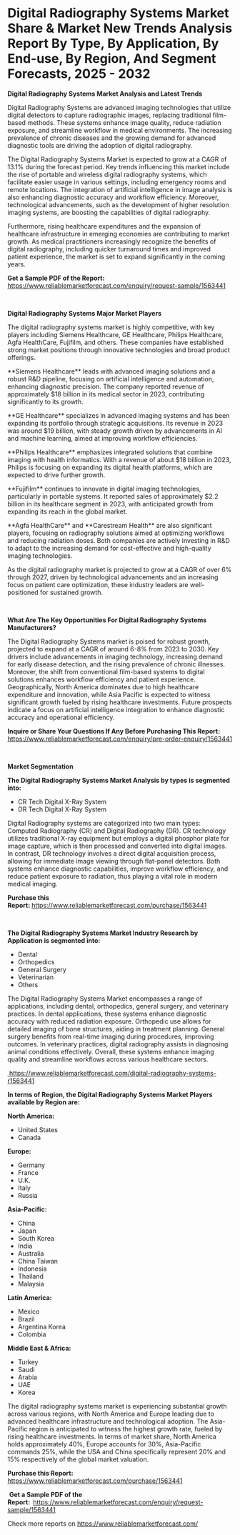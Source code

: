 <p><h1>Digital Radiography Systems Market Share & Market New Trends Analysis Report By Type, By Application, By End-use, By Region, And Segment Forecasts, 2025 - 2032</h1></p><p><strong>Digital Radiography Systems Market Analysis and Latest Trends</strong></p>
<p><p>Digital Radiography Systems are advanced imaging technologies that utilize digital detectors to capture radiographic images, replacing traditional film-based methods. These systems enhance image quality, reduce radiation exposure, and streamline workflow in medical environments. The increasing prevalence of chronic diseases and the growing demand for advanced diagnostic tools are driving the adoption of digital radiography.</p><p>The Digital Radiography Systems Market is expected to grow at a CAGR of 13.1% during the forecast period. Key trends influencing this market include the rise of portable and wireless digital radiography systems, which facilitate easier usage in various settings, including emergency rooms and remote locations. The integration of artificial intelligence in image analysis is also enhancing diagnostic accuracy and workflow efficiency. Moreover, technological advancements, such as the development of higher resolution imaging systems, are boosting the capabilities of digital radiography.</p><p>Furthermore, rising healthcare expenditures and the expansion of healthcare infrastructure in emerging economies are contributing to market growth. As medical practitioners increasingly recognize the benefits of digital radiography, including quicker turnaround times and improved patient experience, the market is set to expand significantly in the coming years.</p></p>
<p><strong>Get a Sample PDF of the Report:&nbsp;</strong> <a href="https://www.reliablemarketforecast.com/enquiry/request-sample/1563441?utm_campaign=3026&utm_medium=2&utm_source=Github&utm_content=ia&utm_term=04032025&utm_id=digital-radiography-systems">https://www.reliablemarketforecast.com/enquiry/request-sample/1563441</a></p>
<p>&nbsp;</p>
<p><strong>Digital Radiography Systems Major Market Players</strong></p>
<p><p>The digital radiography systems market is highly competitive, with key players including Siemens Healthcare, GE Healthcare, Philips Healthcare, Agfa HealthCare, Fujifilm, and others. These companies have established strong market positions through innovative technologies and broad product offerings.</p><p>**Siemens Healthcare** leads with advanced imaging solutions and a robust R&D pipeline, focusing on artificial intelligence and automation, enhancing diagnostic precision. The company reported revenue of approximately $18 billion in its medical sector in 2023, contributing significantly to its growth.</p><p>**GE Healthcare** specializes in advanced imaging systems and has been expanding its portfolio through strategic acquisitions. Its revenue in 2023 was around $19 billion, with steady growth driven by advancements in AI and machine learning, aimed at improving workflow efficiencies.</p><p>**Philips Healthcare** emphasizes integrated solutions that combine imaging with health informatics. With a revenue of about $18 billion in 2023, Philips is focusing on expanding its digital health platforms, which are expected to drive further growth.</p><p>**Fujifilm** continues to innovate in digital imaging technologies, particularly in portable systems. It reported sales of approximately $2.2 billion in its healthcare segment in 2023, with anticipated growth from expanding its reach in the global market.</p><p>**Agfa HealthCare** and **Carestream Health** are also significant players, focusing on radiography solutions aimed at optimizing workflows and reducing radiation doses. Both companies are actively investing in R&D to adapt to the increasing demand for cost-effective and high-quality imaging technologies.</p><p>As the digital radiography market is projected to grow at a CAGR of over 6% through 2027, driven by technological advancements and an increasing focus on patient care optimization, these industry leaders are well-positioned for sustained growth.</p></p>
<p>&nbsp;</p>
<p><strong>What Are The Key Opportunities For Digital Radiography Systems Manufacturers?</strong></p>
<p><p>The Digital Radiography Systems market is poised for robust growth, projected to expand at a CAGR of around 6-8% from 2023 to 2030. Key drivers include advancements in imaging technology, increasing demand for early disease detection, and the rising prevalence of chronic illnesses. Moreover, the shift from conventional film-based systems to digital solutions enhances workflow efficiency and patient experience. Geographically, North America dominates due to high healthcare expenditure and innovation, while Asia Pacific is expected to witness significant growth fueled by rising healthcare investments. Future prospects indicate a focus on artificial intelligence integration to enhance diagnostic accuracy and operational efficiency.</p></p>
<p><strong>Inquire or Share Your Questions If Any Before Purchasing This Report:</strong> <a href="https://www.reliablemarketforecast.com/enquiry/pre-order-enquiry/1563441?utm_campaign=3026&utm_medium=2&utm_source=Github&utm_content=ia&utm_term=04032025&utm_id=digital-radiography-systems">https://www.reliablemarketforecast.com/enquiry/pre-order-enquiry/1563441</a></p>
<p>&nbsp;</p>
<p><strong>Market Segmentation</strong></p>
<p><strong>The Digital Radiography Systems Market Analysis by types is segmented into:</strong></p>
<p><ul><li>CR Tech Digital X-Ray System</li><li>DR Tech Digital X-Ray System</li></ul></p>
<p><p>Digital Radiography systems are categorized into two main types: Computed Radiography (CR) and Digital Radiography (DR). CR technology utilizes traditional X-ray equipment but employs a digital phosphor plate for image capture, which is then processed and converted into digital images. In contrast, DR technology involves a direct digital acquisition process, allowing for immediate image viewing through flat-panel detectors. Both systems enhance diagnostic capabilities, improve workflow efficiency, and reduce patient exposure to radiation, thus playing a vital role in modern medical imaging.</p></p>
<p><strong>Purchase this Report:&nbsp;</strong><a href="https://www.reliablemarketforecast.com/purchase/1563441?utm_campaign=3026&utm_medium=2&utm_source=Github&utm_content=ia&utm_term=04032025&utm_id=digital-radiography-systems">https://www.reliablemarketforecast.com/purchase/1563441</a></p>
<p>&nbsp;</p>
<p><strong>The Digital Radiography Systems Market Industry Research by Application is segmented into:</strong></p>
<p><ul><li>Dental</li><li>Orthopedics</li><li>General Surgery</li><li>Veterinarian</li><li>Others</li></ul></p>
<p><p>The Digital Radiography Systems Market encompasses a range of applications, including dental, orthopedics, general surgery, and veterinary practices. In dental applications, these systems enhance diagnostic accuracy with reduced radiation exposure. Orthopedic use allows for detailed imaging of bone structures, aiding in treatment planning. General surgery benefits from real-time imaging during procedures, improving outcomes. In veterinary practices, digital radiography assists in diagnosing animal conditions effectively. Overall, these systems enhance imaging quality and streamline workflows across various healthcare sectors.</p></p>
<p><a href="https://www.reliablemarketforecast.com/digital-radiography-systems-r1563441?utm_campaign=3026&utm_medium=2&utm_source=Github&utm_content=ia&utm_term=04032025&utm_id=digital-radiography-systems">&nbsp;https://www.reliablemarketforecast.com/digital-radiography-systems-r1563441</a></p>
<p><strong>In terms of Region, the Digital Radiography Systems Market Players available by Region are:</strong></p>
<p>
    <p> <strong> North America: </strong>
        <ul>
            <li>United States</li>
            <li>Canada</li>
        </ul>
        </p> 
    <p> <strong> Europe: </strong>
        <ul>
            <li>Germany</li>
            <li>France</li>
            <li>U.K.</li>
            <li>Italy</li>
            <li>Russia</li>
        </ul>
        </p> 
    <p> <strong> Asia-Pacific: </strong>
        <ul>
            <li>China</li>
            <li>Japan</li>
            <li>South Korea</li>
            <li>India</li>
            <li>Australia</li>
            <li>China Taiwan</li>
            <li>Indonesia</li>
            <li>Thailand</li>
            <li>Malaysia</li>
        </ul>
        </p> 
    <p> <strong> Latin America: </strong>
        <ul>
            <li>Mexico</li>
            <li>Brazil</li>
            <li>Argentina Korea</li>
            <li>Colombia</li>
        </ul>
        </p> 
    <p> <strong> Middle East & Africa: </strong>
        <ul>
            <li>Turkey</li>
            <li>Saudi</li>
            <li>Arabia</li>
            <li>UAE</li>
            <li>Korea</li>
        </ul>
    </p>
    </p>
<p><p>The digital radiography systems market is experiencing substantial growth across various regions, with North America and Europe leading due to advanced healthcare infrastructure and technological adoption. The Asia-Pacific region is anticipated to witness the highest growth rate, fueled by rising healthcare investments. In terms of market share, North America holds approximately 40%, Europe accounts for 30%, Asia-Pacific commands 25%, while the USA and China specifically represent 20% and 15% respectively of the global market valuation.</p></p>
<p><strong>Purchase this Report: </strong><a href="https://www.reliablemarketforecast.com/purchase/1563441?utm_campaign=3026&utm_medium=2&utm_source=Github&utm_content=ia&utm_term=04032025&utm_id=digital-radiography-systems">https://www.reliablemarketforecast.com/purchase/1563441</a></p>
<p>&nbsp;<strong>Get a Sample PDF of the Report:&nbsp;&nbsp;</strong><a href="https://www.reliablemarketforecast.com/enquiry/request-sample/1563441?utm_campaign=3026&utm_medium=2&utm_source=Github&utm_content=ia&utm_term=04032025&utm_id=digital-radiography-systems">https://www.reliablemarketforecast.com/enquiry/request-sample/1563441</a></p>
<p><strong></strong></p>
<p>Check more reports on <a href="https://www.reliablemarketforecast.com/?utm_campaign=3026&utm_medium=2&utm_source=Github&utm_content=ia&utm_term=04032025&utm_id=digital-radiography-systems">https://www.reliablemarketforecast.com/</a></p>